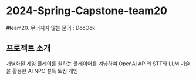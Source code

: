 # 2024-Spring-Capstone-team20
#team20. 무너지지 않는 문어 : DocOck

## 프로젝트 소개
개별화된 게임 플레이를 원하는 플레이어를 겨냥하여 OpenAI API의 STT와 LLM 기술을 활용한 AI NPC 설득 토킹 게임
